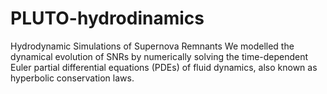 # PLUTO-hydrodinamics
Hydrodynamic Simulations of Supernova Remnants
We modelled the dynamical evolution of SNRs by numerically solving the time-dependent Euler partial differential equations (PDEs) of fluid dynamics, also known as hyperbolic conservation laws.
